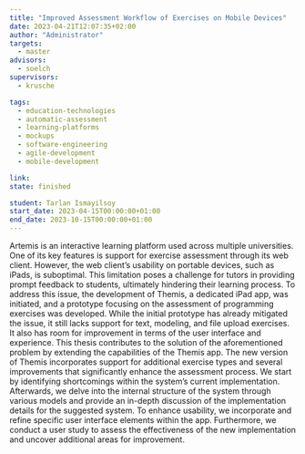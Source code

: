 ```yaml
---
title: "Improved Assessment Workflow of Exercises on Mobile Devices"
date: 2023-04-21T12:07:35+02:00
author: "Administrator"
targets:
  - master
advisors:
  - soelch
supervisors:
  - krusche

tags:
  - education-technologies
  - automatic-assessment
  - learning-platforms
  - mockups
  - software-engineering
  - agile-development
  - mobile-development

link: 
state: finished

student: Tarlan Ismayilsoy
start_date: 2023-04-15T00:00:00+01:00
end_date: 2023-10-15T00:00:00+01:00
---
```

Artemis is an interactive learning platform used across multiple universities. One of its key features is support for exercise assessment through its web client. However, the web client’s usability on portable devices, such as iPads, is suboptimal. This limitation poses a challenge for tutors in providing prompt feedback to students, ultimately hindering their learning process. To address this issue, the development of Themis, a dedicated iPad app, was initiated, and a prototype focusing on the assessment of programming exercises was developed. While the initial prototype has already mitigated the issue, it still lacks support for text, modeling, and file upload exercises. It also has room for improvement in terms of the user interface and experience.
This thesis contributes to the solution of the aforementioned problem by extending the capabilities of the Themis app. The new version of Themis incorporates support for additional exercise types and several improvements that significantly enhance the assessment process.
We start by identifying shortcomings within the system’s current implementation. Afterwards, we delve into the internal structure of the system through various models and provide an in-depth discussion of the implementation details for the suggested system. To enhance usability, we incorporate and refine specific user interface elements within the app. Furthermore, we conduct a user study to assess the effectiveness of the new implementation and uncover additional areas for improvement.
